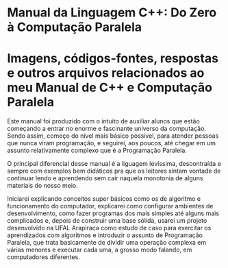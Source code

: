 # Manual da Linguagem C++: Do Zero à Computação Paralela

# Imagens, códigos-fontes, respostas e outros arquivos relacionados ao meu Manual de C++ e Computação Paralela

  Este manual foi produzido com o intuito de auxiliar alunos que estão começando a entrar no enorme e fascinante universo da computação. Sendo assim, começo do nível mais básico possível, para atender pessoas que nunca viram programação, e seguirei, aos poucos, até chegar em um assunto relativamente complexo que é a Programação Paralela. 
  
  O principal diferencial desse manual é a liguagem levíssima, descontraída e sempre com exemplos bem didáticos pra que os leitores sintam vontade de continuar lendo e aprendendo sem cair naquela monotonia de alguns materiais do nosso meio.
        
  Iniciarei explicando conceitos super básicos como os de algoritmo e funcionamento do computador, explicarei como configurar ambientes de desenvolvimento, como fazer programas dos mais simples até alguns mais complicados e, depois de construir uma base sólida, usarei um projeto desenvolvido na UFAL Arapiraca como estudo de caso para exercitar os aprendizados com algoritmos e introduzir o assunto de Programação Paralela, que trata basicamente de dividir uma operação complexa em várias menores e executar cada uma, a grosso modo falando, em computadores diferentes.
